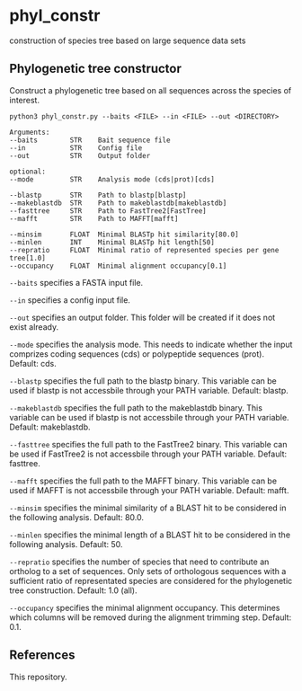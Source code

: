 # phyl_constr
construction of species tree based on large sequence data sets


## Phylogenetic tree constructor ##
Construct a phylogenetic tree based on all sequences across the species of interest.

```
python3 phyl_constr.py --baits <FILE> --in <FILE> --out <DIRECTORY>

Arguments:
--baits        STR    Bait sequence file
--in           STR    Config file
--out          STR    Output folder

optional:
--mode         STR    Analysis mode (cds|prot)[cds]

--blastp       STR    Path to blastp[blastp]
--makeblastdb  STR    Path to makeblastdb[makeblastdb]
--fasttree     STR    Path to FastTree2[FastTree]
--mafft        STR    Path to MAFFT[mafft]
				
--minsim       FLOAT  Minimal BLASTp hit similarity[80.0]
--minlen       INT    Minimal BLASTp hit length[50]
--repratio     FLOAT  Minimal ratio of represented species per gene tree[1.0]
--occupancy    FLOAT  Minimal alignment occupancy[0.1]
```

`--baits` specifies a FASTA input file.

`--in` specifies a config input file.

`--out` specifies an output folder. This folder will be created if it does not exist already.

`--mode` specifies the analysis mode. This needs to indicate whether the input comprizes coding sequences (cds) or polypeptide sequences (prot). Default: cds.

`--blastp` specifies the full path to the blastp binary. This variable can be used if blastp is not accessbile through your PATH variable. Default: blastp.

`--makeblastdb` specifies the full path to the makeblastdb binary. This variable can be used if blastp is not accessbile through your PATH variable. Default: makeblastdb.

`--fasttree` specifies the full path to the FastTree2 binary. This variable can be used if FastTree2 is not accessbile through your PATH variable. Default: fasttree.

`--mafft` specifies the full path to the MAFFT binary. This variable can be used if MAFFT is not accessbile through your PATH variable. Default: mafft.

`--minsim` specifies the minimal similarity of a BLAST hit to be considered in the following analysis. Default: 80.0.

`--minlen` specifies the minimal length of a BLAST hit to be considered in the following analysis. Default: 50.

`--repratio` specifies the number of species that need to contribute an ortholog to a set of sequences. Only sets of orthologous sequences with a sufficient ratio of representated species are considered for the phylogenetic tree construction. Default: 1.0 (all).

`--occupancy` specifies the minimal alignment occupancy. This determines which columns will be removed during the alignment trimming step. Default: 0.1.

## References
This repository.
